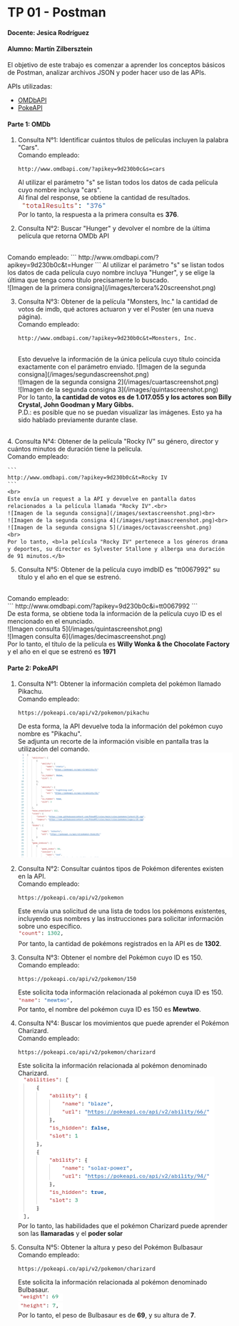 # TP 01 - Postman
#### Docente: Jesica Rodríguez
#### Alumno: Martín Zilbersztein

El objetivo de este trabajo es comenzar a aprender los conceptos básicos de Postman, analizar archivos JSON y poder hacer uso de las APIs.

APIs utilizadas:
* [OMDbAPI](http://omdbapi.com/)
* [PokeAPI](https://pokeapi.co/)

#### Parte 1: OMDb
1. Consulta N°1: Identificar cuántos títulos de películas incluyen la palabra "Cars".
    <br>
    Comando empleado:
    ```
    http://www.omdbapi.com/?apikey=9d230b0c&s=cars
    ```
    Al utilizar el parámetro "s" se listan todos los datos de cada película cuyo nombre incluya "cars". <br>
    Al final del response, se obtiene la cantidad de resultados.<br>
    ![Imagen de la primera consigna](/images/Primera%20screenshot.png) <br>
    Por lo tanto, la respuesta a la primera consulta es <b>376</b>.
    
2. Consulta N°2: Buscar "Hunger" y devolver el nombre de la última película que retorna OMDb API
<br>
Comando empleado:
    ```
    http://www.omdbapi.com/?apikey=9d230b0c&t=Hunger
    ```
    Al utilizar el parámetro "s" se listan todos los datos de cada película cuyo nombre incluya "Hunger", y se elige la última que tenga como título precisamente lo buscado. <br>
    ![Imagen de la primera consigna](/images/tercera%20screenshot.png)
    
3. Consulta N°3: Obtener de la película "Monsters, Inc." la cantidad de votos de imdb, qué actores actuaron y ver el Poster (en una nueva página). <br>
Comando empleado:
    ```
    http://www.omdbapi.com/?apikey=9d230b0c&t=Monsters, Inc.
    ```
    <br>
    Esto devuelve la información de la única película cuyo título coincida exactamente con el parámetro enviado.
    ![Imagen de la segunda consigna](/images/segundascreenshot.png)<br>
    ![Imagen de la segunda consigna 2](/images/cuartascreenshot.png)<br>
    ![Imagen de la segunda consigna 3](/images/quintascreenshot.png)
    <br>
    Por lo tanto, <b>la cantidad de votos es de 1.017.055 y los actores son Billy Crystal, John Goodman y Mary Gibbs.</b> <br>
    P.D.: es posible que no se puedan visualizar las imágenes. Esto ya ha sido hablado previamente durante clase.
<br>
4. Consulta N°4: Obtener de la película "Rocky IV" su género, director y cuántos minutos de duración tiene la película.
<br>
Comando empleado:<br>

    ```
    http://www.omdbapi.com/?apikey=9d230b0c&t=Rocky IV
    ```
    <br>
    Este envía un request a la API y devuelve en pantalla datos relacionados a la película llamada "Rocky IV".<br>
    ![Imagen de la segunda consigna](/images/sextascreenshot.png)<br>
    ![Imagen de la segunda consigna 4](/images/septimascreenshot.png)<br>
    ![Imagen de la segunda consigna 5](/images/octavascreenshot.png)
    <br>
    Por lo tanto, <b>la película "Rocky IV" pertenece a los géneros drama y deportes, su director es Sylvester Stallone y alberga una duración de 91 minutos.</b>

5. Consulta N°5: Obtener de la película cuyo imdbID es "tt0067992" su título y el año en el que se estrenó.
<br>
Comando empleado:<br>
    ```
    http://www.omdbapi.com/?apikey=9d230b0c&i=tt0067992
    ```
    <br>
    De esta forma, se obtiene toda la información de la película cuyo ID es el mencionado en el enunciado.
    <br>
    ![Imagen consulta 5](/images/quintascreenshot.png) <br>
    ![Imagen consulta 6](/images/decimascreenshot.png)<br>
    Por lo tanto, el título de la película es <b>Willy Wonka & the Chocolate Factory</b> y el año en el que se estrenó es <b>1971</b>

#### Parte 2: PokeAPI
1. Consulta N°1: Obtener la información completa del pokémon llamado Pikachu.<br>
    Comando empleado:<br>
    ```
    https://pokeapi.co/api/v2/pokemon/pikachu
    ```
    De esta forma, la API devuelve toda la información del pokémon cuyo nombre es "Pikachu". <br>
    Se adjunta un recorte de la información visible en pantalla tras la utilización del comando.
    ![Imagen PokeApi](/images/decimoprimerascreenshot.png)

2. Consulta N°2: Consultar cuántos tipos de Pokémon diferentes existen en la API.<br>
Comando empleado:<br>
    ```
    https://pokeapi.co/api/v2/pokemon
    ```
    Este envía una solicitud de una lista de todos los pokémons existentes, incluyendo sus nombres y las instrucciones para solicitar información sobre uno específico.
    <br> 
    ![Imagen PokeApi 2](/images/decimosegundascreenshot.png)
    <br>
    Por tanto, la cantidad de pokémons registrados en la API es de <b>1302</b>.

3. Consulta N°3: Obtener el nombre del Pokémon cuyo ID es 150.<br>
Comando empleado:<br>
    ```
    https://pokeapi.co/api/v2/pokemon/150
    ```
    Este solicita toda información relacionada al pokémon cuya ID es 150.
    <br>
    ![Imagen PokeApi 3](/images/decimotercerascreenshot.png)
    <br>
    Por tanto, el nombre del pokémon cuya ID es 150 es <b>Mewtwo</b>.

4. Consulta N°4: Buscar los movimientos que puede aprender el Pokémon Charizard.<br>
Comando empleado:<br>
    ```
    https://pokeapi.co/api/v2/pokemon/charizard
    ```
    Este solicita la información relacionada al pokémon denominado Charizard.<br>
    ![Imagen PokeApi 4](/images/decimocuartascreenshot.png)
    <br>
    Por lo tanto, las habilidades que el pokémon Charizard puede aprender son las <b>llamaradas</b> y el <b>poder solar</b>
    
5. Consulta N°5: Obtener la altura y peso del Pokémon Bulbasaur<br>
Comando empleado:<br>
    ```
    https://pokeapi.co/api/v2/pokemon/charizard
    ```
    Este solicita la información relacionada al pokémon denominado Bulbasaur.<br>
    ![Imagen PokeApi 5](/images/decimoquintascreenshot.png)
    <br>
    ![Imagen PokeApi 6](/images/decimosextascreenshot.png)
    <br>
    Por lo tanto, el peso de Bulbasaur es de <b>69</b>, y su altura de <b>7</b>.


    


